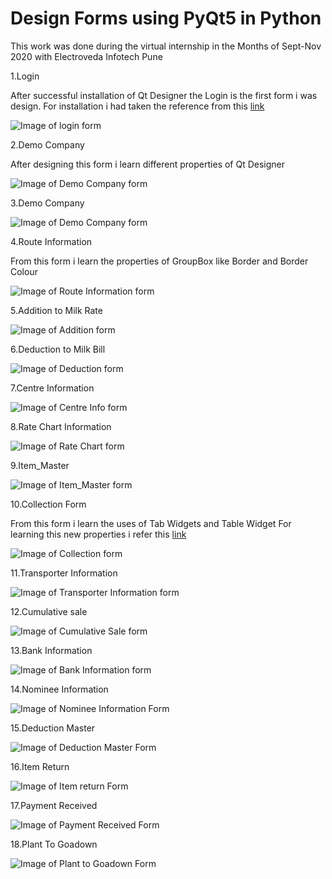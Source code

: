 # **Design Forms using PyQt5 in Python**
 This work was done during the virtual internship in the Months of Sept-Nov 2020 with Electroveda Infotech Pune

1.Login

After successful installation of Qt Designer the Login is the first form i was design.
For installation i had taken the reference from this [link](https://www.programmersought.com/article/5165681028/)

![Image of login form ](/Form_Images/Login.png)

2.Demo Company

After designing this form i learn different properties of Qt Designer

![Image of Demo Company form ](/Form_Images/Company.png)

3.Demo Company

![Image of Demo Company form ](/Form_Images/Company_demo1.png)

4.Route Information

From this form i learn the properties of GroupBox like Border and Border Colour

![Image of Route Information form ](/Form_Images/Route_info.png)

5.Addition to Milk Rate

![Image of Addition form ](/Form_Images/Addition.png)

6.Deduction to Milk Bill

![Image of Deduction form ](/Form_Images/Deduction.png)

7.Centre Information

![Image of Centre Info form ](/Form_Images/Centre.png)

8.Rate Chart Information

![Image of Rate Chart form ](/Esnaps/RtChrt_Info.png)

9.Item_Master

![Image of Item_Master form ](/Form_Images/Item_master.png)

10.Collection Form

From this form i learn the uses of Tab Widgets and Table Widget
For learning this new properties i refer this 
 [link](https://doc.qt.io/archives/qt-4.8/designer-using-containers.html)

 ![Image of Collection form ](/Form_Images/Collection.png)

11.Transporter Information

![Image of Transporter Information form ](/Form_Images/Transporter_info.png)

12.Cumulative sale

![Image of Cumulative Sale form ](/Form_Images/Cumulative_sale.png)

13.Bank Information

![Image of Bank Information form ](/Form_Images/Bank_info.png)

14.Nominee Information

![Image of Nominee Information Form ](/Form_Images/Nominee_info.png)

15.Deduction Master

![Image of Deduction Master Form ](/Form_Images/Deduction_master.png)

16.Item Return

![Image of Item return Form ](/Form_Images/Item_return.png)

17.Payment Received

![Image of Payment Received Form ](/Form_Images/Payment_received.png)

18.Plant To Goadown

![Image of Plant to Goadown Form ](/Form_Images/PlantToGoadown.png)
